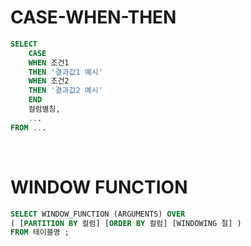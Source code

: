 # CASE-WHEN-THEN
```sql
SELECT
    CASE
    WHEN 조건1
    THEN '결과값1 예시'
    WHEN 조건2
    THEN '결과값2 예시'
    END
    컬럼별칭,
    ...
FROM ...
```

<br/>

# WINDOW FUNCTION
```sql
SELECT WINDOW_FUNCTION (ARGUMENTS) OVER 
( [PARTITION BY 컬럼] [ORDER BY 컬럼] [WINDOWING 절] )
FROM 테이블명 ; 
```
